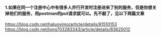 #### 1.如果在同一个注册中心中有很多人并行开发时注册进来了别的服务，但是你想关掉他们的服务，用postman的put请求就可以。先不敲了，见以下两篇文章
https://blog.csdn.net/haluoyimo/article/details/81510153
https://blog.csdn.net/long703283343/article/details/83625012
